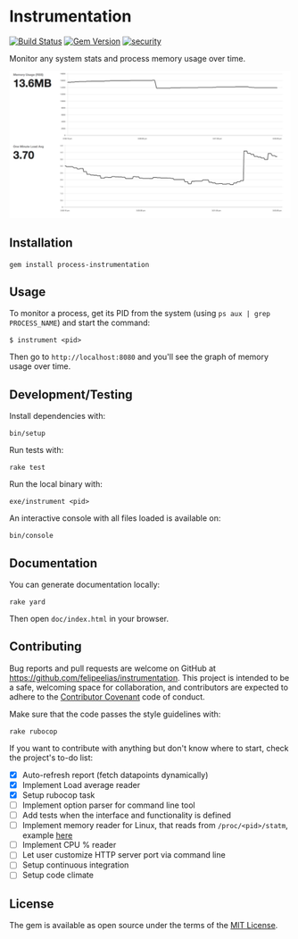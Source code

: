 # Instrumentation

[![Build Status](https://travis-ci.org/felipeelias/instrumentation.svg?branch=master)](https://travis-ci.org/felipeelias/instrumentation)
[![Gem Version](https://badge.fury.io/rb/erb-view.svg)](https://badge.fury.io/rb/erb-view)
[![security](https://hakiri.io/github/felipeelias/instrumentation/master.svg)](https://hakiri.io/github/felipeelias/instrumentation/master)

Monitor any system stats and process memory usage over time.

![Example](https://github.com/felipeelias/instrumentation/blob/4d74af4a8ad0c97cc2940dec92399e54dbfd4d5e/example.gif "Example")

## Installation

```
gem install process-instrumentation
```

## Usage

To monitor a process, get its PID from the system (using `ps aux | grep PROCESS_NAME`) and start the command:

```
$ instrument <pid>
```

Then go to `http://localhost:8080` and you'll see the graph of memory usage over time.

## Development/Testing

Install dependencies with:

```
bin/setup
```

Run tests with:

```
rake test
```

Run the local binary with:

```
exe/instrument <pid>
```

An interactive console with all files loaded is available on:

```
bin/console
```

## Documentation

You can generate documentation locally:

```
rake yard
```

Then open `doc/index.html` in your browser.

## Contributing

Bug reports and pull requests are welcome on GitHub at https://github.com/felipeelias/instrumentation. This project is intended to be a safe, welcoming space for collaboration, and contributors are expected to adhere to the [Contributor Covenant](http://contributor-covenant.org) code of conduct.

Make sure that the code passes the style guidelines with:

```
rake rubocop
```

If you want to contribute with anything but don't know where to start, check the project's to-do list:

- [x] Auto-refresh report (fetch datapoints dynamically)
- [x] Implement Load average reader
- [x] Setup rubocop task
- [ ] Implement option parser for command line tool
- [ ] Add tests when the interface and functionality is defined
- [ ] Implement memory reader for Linux, that reads from `/proc/<pid>/statm`, example [here][linux-statm]
- [ ] Implement CPU % reader
- [ ] Let user customize HTTP server port via command line
- [ ] Setup continuous integration
- [ ] Setup code climate

## License

The gem is available as open source under the terms of the [MIT License](http://opensource.org/licenses/MIT).

[linux-statm]: https://gist.github.com/pvdb/6240788
